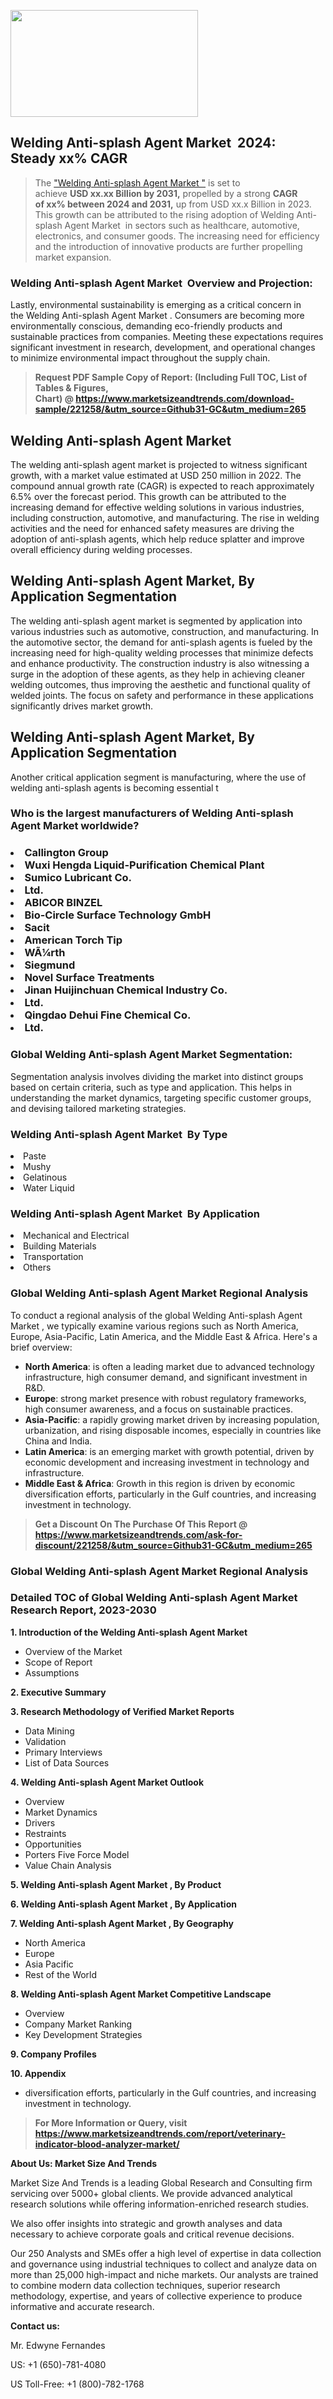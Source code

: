 <p><img class="alignnone size-medium wp-image-20088" src="https://ffe5etoiles.com/wp-content/uploads/2024/12/MST1-300x171.png" alt="" width="300" height="171" /></p><h2 id="ember46" class="ember-view reader-text-block__heading-2">Welding Anti-splash Agent Market &nbsp;2024: Steady&nbsp;xx% CAGR</h2><blockquote id="ember47" class="ember-view reader-text-block__blockquote">The&nbsp;<a class="app-aware-link " href="https://www.marketsizeandtrends.com/download-sample/221258/&utm_source=Github31-GC&utm_medium=265" target="_blank" data-test-app-aware-link="">"Welding Anti-splash Agent Market "</a>&nbsp;is set to achieve&nbsp;<strong>USD&nbsp;xx.xx&nbsp;Billion by 2031,</strong>&nbsp;propelled by a strong&nbsp;<strong>CAGR of&nbsp;xx% between 2024 and 2031,</strong>&nbsp;up from USD xx.x Billion in 2023. This growth can be attributed to the rising adoption of&nbsp;Welding Anti-splash Agent Market &nbsp;in sectors such as healthcare, automotive, electronics, and consumer goods. The increasing need for efficiency and the introduction of innovative products are further propelling market expansion.</blockquote><h3 id="ember48" class="ember-view reader-text-block__heading-3">Welding Anti-splash Agent Market &nbsp;Overview and Projection:</h3><p id="ember49" class="ember-view reader-text-block__paragraph">Lastly, environmental sustainability is emerging as a critical concern in the&nbsp;Welding Anti-splash Agent Market . Consumers are becoming more environmentally conscious, demanding eco-friendly products and sustainable practices from companies. Meeting these expectations requires significant investment in research, development, and operational changes to minimize environmental impact throughout the supply chain.</p><blockquote id="ember50" class="ember-view reader-text-block__blockquote"><strong>Request PDF Sample Copy of Report: (Including Full TOC, List of Tables &amp; Figures, Chart)&nbsp;@&nbsp;<strong><a href="https://www.marketsizeandtrends.com/download-sample/221258/&utm_source=Github31-GC&utm_medium=265" target="_blank">https://www.marketsizeandtrends.com/download-sample/221258/&utm_source=Github31-GC&utm_medium=265</a></strong></strong></blockquote><h3 class=""><h2>Welding Anti-splash Agent Market</h2><p>The welding anti-splash agent market is projected to witness significant growth, with a market value estimated at USD 250 million in 2022. The compound annual growth rate (CAGR) is expected to reach approximately 6.5% over the forecast period. This growth can be attributed to the increasing demand for effective welding solutions in various industries, including construction, automotive, and manufacturing. The rise in welding activities and the need for enhanced safety measures are driving the adoption of anti-splash agents, which help reduce splatter and improve overall efficiency during welding processes.</p><h2>Welding Anti-splash Agent Market, By Application Segmentation</h2><p>The welding anti-splash agent market is segmented by application into various industries such as automotive, construction, and manufacturing. In the automotive sector, the demand for anti-splash agents is fueled by the increasing need for high-quality welding processes that minimize defects and enhance productivity. The construction industry is also witnessing a surge in the adoption of these agents, as they help in achieving cleaner welding outcomes, thus improving the aesthetic and functional quality of welded joints. The focus on safety and performance in these applications significantly drives market growth.</p><h2>Welding Anti-splash Agent Market, By Application Segmentation</h2><p>Another critical application segment is manufacturing, where the use of welding anti-splash agents is becoming essential t</h3><h3 id="" class="">Who is the largest manufacturers of&nbsp;Welding Anti-splash Agent Market worldwide?</h3><h3 class=""></Li><Li>Callington Group</Li><Li> Wuxi Hengda Liquid-Purification Chemical Plant</Li><Li> Sumico Lubricant Co.</Li><Li> Ltd.</Li><Li> ABICOR BINZEL</Li><Li> Bio-Circle Surface Technology GmbH</Li><Li> Sacit</Li><Li> American Torch Tip</Li><Li> WÃ¼rth</Li><Li> Siegmund</Li><Li> Novel Surface Treatments</Li><Li> Jinan Huijinchuan Chemical Industry Co.</Li><Li> Ltd.</Li><Li> Qingdao Dehui Fine Chemical Co.</Li><Li>Ltd.</h3><h3 id="ember53" class="ember-view reader-text-block__heading-3">Global&nbsp;Welding Anti-splash Agent Market Segmentation:</h3><p id="ember54" class="ember-view reader-text-block__paragraph">Segmentation analysis involves dividing the market into distinct groups based on certain criteria, such as type and application. This helps in understanding the market dynamics, targeting specific customer groups, and devising tailored marketing strategies.</p><h3 id="" class="">Welding Anti-splash Agent Market &nbsp;By Type</h3><p></Li><Li>Paste</Li><Li> Mushy</Li><Li> Gelatinous</Li><Li> Water Liquid</p><h3 id="" class="">Welding Anti-splash Agent Market &nbsp;By Application</h3><p class=""></Li><Li>Mechanical and Electrical</Li><Li> Building Materials</Li><Li> Transportation</Li><Li> Others</p><h3 id="ember62" class="ember-view reader-text-block__heading-3">Global Welding Anti-splash Agent Market Regional Analysis</h3><p id="ember63" class="ember-view reader-text-block__paragraph">To conduct a regional analysis of the global Welding Anti-splash Agent Market , we typically examine various regions such as North America, Europe, Asia-Pacific, Latin America, and the Middle East &amp; Africa. Here's a brief overview:</p><ul><li><strong>North America</strong>: is often a leading market due to advanced technology infrastructure, high consumer demand, and significant investment in R&amp;D.</li><li><strong>Europe</strong>: strong market presence with robust regulatory frameworks, high consumer awareness, and a focus on sustainable practices.</li><li><strong>Asia-Pacific</strong>: a rapidly growing market driven by increasing population, urbanization, and rising disposable incomes, especially in countries like China and India.</li><li><strong>Latin America</strong>: is an emerging market with growth potential, driven by economic development and increasing investment in technology and infrastructure.</li><li><strong>Middle East &amp; Africa</strong>: Growth in this region is driven by economic diversification efforts, particularly in the Gulf countries, and increasing investment in technology.</li></ul><blockquote id="ember61" class="ember-view reader-text-block__blockquote"><strong>Get a Discount On The Purchase Of This Report @ <strong><a href="https://html-cleaner.com/" target="">https://www.marketsizeandtrends.com/ask-for-discount/221258/&utm_source=Github31-GC&utm_medium=265</a></strong></strong></blockquote><h3 id="ember62" class="ember-view reader-text-block__heading-3">Global Welding Anti-splash Agent Market Regional Analysis</h3><h3 id="" class="">Detailed TOC of Global Welding Anti-splash Agent Market Research Report, 2023-2030</h3><p id="" class=""><strong>1. Introduction of the Welding Anti-splash Agent Market </strong></p><ul><li>Overview of the Market</li><li>Scope of Report</li><li>Assumptions</li></ul><p id="" class=""><strong>2. Executive Summary</strong></p><p id="" class=""><strong>3. Research Methodology of Verified Market Reports</strong></p><ul><li>Data Mining</li><li>Validation</li><li>Primary Interviews</li><li>List of Data Sources</li></ul><p id="" class=""><strong>4. Welding Anti-splash Agent Market Outlook</strong></p><ul><li>Overview</li><li>Market Dynamics</li><li>Drivers</li><li>Restraints</li><li>Opportunities</li><li>Porters Five Force Model</li><li>Value Chain Analysis</li></ul><p id="" class=""><strong>5. Welding Anti-splash Agent Market , By Product</strong></p><p id="" class=""><strong>6. Welding Anti-splash Agent Market , By Application</strong></p><p id="" class=""><strong>7. Welding Anti-splash Agent Market , By Geography</strong></p><ul><li>North America</li><li>Europe</li><li>Asia Pacific</li><li>Rest of the World</li></ul><p id="" class=""><strong>8. Welding Anti-splash Agent Market Competitive Landscape</strong></p><ul><li>Overview</li><li>Company Market Ranking</li><li>Key Development Strategies</li></ul><p id="" class=""><strong>9. Company Profiles</strong></p><p id="" class=""><strong>10. Appendix</strong></p><ul><li>diversification efforts, particularly in the Gulf countries, and increasing investment in technology.</li></ul><blockquote id="ember65" class="ember-view reader-text-block__blockquote"><strong>For More Information or Query, visit <strong><strong><a href="https://html-cleaner.com/" target="">https://www.marketsizeandtrends.com/report/veterinary-indicator-blood-analyzer-market/</a></strong></strong></strong></blockquote><p id="" class=""><strong>About Us: Market Size And Trends</strong></p><p id="" class="">Market Size And Trends is a leading Global Research and Consulting firm servicing over 5000+ global clients. We provide advanced analytical research solutions while offering information-enriched research studies.</p><p id="" class="">We also offer insights into strategic and growth analyses and data necessary to achieve corporate goals and critical revenue decisions.</p><p id="" class="">Our 250 Analysts and SMEs offer a high level of expertise in data collection and governance using industrial techniques to collect and analyze data on more than 25,000 high-impact and niche markets. Our analysts are trained to combine modern data collection techniques, superior research methodology, expertise, and years of collective experience to produce informative and accurate research.</p><p id="" class=""><strong>Contact us:</strong></p><p id="" class="">Mr. Edwyne Fernandes</p><p id="" class="">US: +1 (650)-781-4080</p><p id="" class="">US Toll-Free: +1 (800)-782-1768</p>

